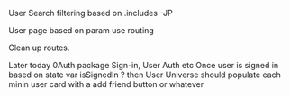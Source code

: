 
User Search filtering based on .includes -JP


User page based on param use routing


Clean up routes. 

Later today 0Auth package Sign-in, User Auth etc 
Once user is signed in based on state var isSignedIn ? then 
User Universe should populate each minin user card with a add friend button or whatever 
